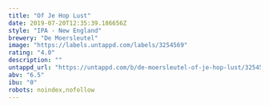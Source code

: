 ```yaml
---
title: "Of Je Hop Lust"
date: 2019-07-20T12:35:39.186656Z
style: "IPA - New England"
brewery: "De Moersleutel"
image: "https://labels.untappd.com/labels/3254569"
rating: "4.0"
description: ""
untappd_url: "https://untappd.com/b/de-moersleutel-of-je-hop-lust/3254569"
abv: "6.5"
ibu: "0"
robots: noindex,nofollow
---
```


